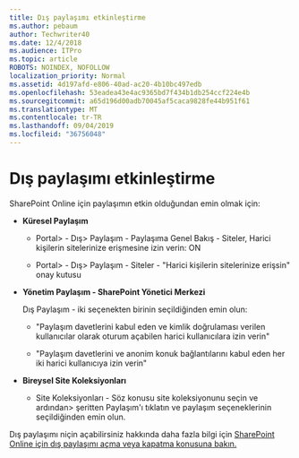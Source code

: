 ```yaml
---
title: Dış paylaşımı etkinleştirme
ms.author: pebaum
author: Techwriter40
ms.date: 12/4/2018
ms.audience: ITPro
ms.topic: article
ROBOTS: NOINDEX, NOFOLLOW
localization_priority: Normal
ms.assetid: 4d197afd-e806-40ad-ac20-4b10bc497edb
ms.openlocfilehash: 53eadea43e4ac9365bd7f434b1db254ccf224e4b
ms.sourcegitcommit: a65d196d00adb70045af5caca9828fe44b951f61
ms.translationtype: MT
ms.contentlocale: tr-TR
ms.lasthandoff: 09/04/2019
ms.locfileid: "36756048"
---
```

# <a name="enable-external-sharing"></a>Dış paylaşımı etkinleştirme

 SharePoint Online için paylaşımın etkin olduğundan emin olmak için:
  
- **Küresel Paylaşım**
    
  - Portal\> - Dış\> Paylaşım - Paylaşıma Genel Bakış - Siteler, Harici kişilerin sitelerinize erişmesine izin verin: ON
    
  - Portal\> - Dış\> Paylaşım - Siteler - "Harici kişilerin sitelerinize erişsin" onay kutusu
    
- **Yönetim Paylaşım - SharePoint Yönetici Merkezi**
    
    Dış Paylaşım - iki seçenekten birinin seçildiğinden emin olun:
    
  - "Paylaşım davetlerini kabul eden ve kimlik doğrulaması verilen kullanıcılar olarak oturum açabilen harici kullanıcılara izin verin"
    
  - "Paylaşım davetlerini ve anonim konuk bağlantılarını kabul eden her iki harici kullanıcıya izin verin"
    
- **Bireysel Site Koleksiyonları**
    
  - Site Koleksiyonları - Söz konusu site koleksiyonunu seçin ve ardından\> şeritten Paylaşım'ı tıklatın ve paylaşım seçeneklerinin seçildiğinden emin olun.
    
Dış paylaşımı niçin açabilirsiniz hakkında daha fazla bilgi için [SharePoint Online için dış paylaşımı açma veya kapatma konusuna bakın.](https://go.microsoft.com/fwlink/?linkid=2047681&amp;clcid=0x409)
  

